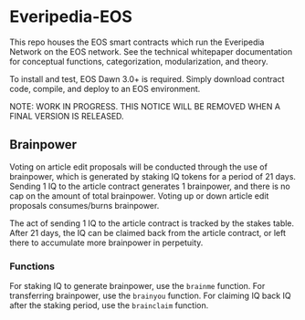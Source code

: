 # Everipedia-EOS

This repo houses the EOS smart contracts which run the Everipedia Network on the EOS network. See the technical whitepaper documentation for conceptual functions, categorization, modularization, and theory.

To install and test, EOS Dawn 3.0+ is required. Simply download contract code, compile, and deploy to an EOS environment. 

NOTE: WORK IN PROGRESS. THIS NOTICE WILL BE REMOVED WHEN A FINAL VERSION IS RELEASED.


## Brainpower
Voting on article edit proposals will be conducted through the use of brainpower, which is generated by staking IQ tokens for a period of 21 days. Sending 1 IQ to the article contract generates 1 brainpower, and there is no cap on the amount of total brainpower. Voting up or down article edit proposals consumes/burns brainpower.

The act of sending 1 IQ to the article contract is tracked by the stakes table. After 21 days, the IQ can be claimed back from the article contract, or left there to accumulate more brainpower in perpetuity. 

### Functions
For staking IQ to generate brainpower, use the `brainme` function.
For transferring brainpower, use the `brainyou` function.
For claiming IQ back IQ after the staking period, use the `brainclaim` function.
